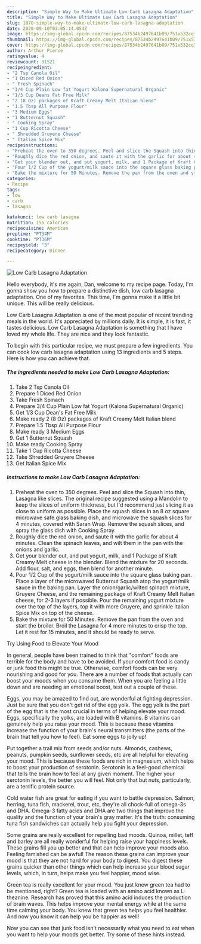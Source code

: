 ```yaml
---
description: "Simple Way to Make Ultimate Low Carb Lasagna Adaptation"
title: "Simple Way to Make Ultimate Low Carb Lasagna Adaptation"
slug: 1870-simple-way-to-make-ultimate-low-carb-lasagna-adaptation
date: 2020-09-10T03:05:14.054Z
image: https://img-global.cpcdn.com/recipes/87534b2497641b09/751x532cq70/low-carb-lasagna-adaptation-recipe-main-photo.jpg
thumbnail: https://img-global.cpcdn.com/recipes/87534b2497641b09/751x532cq70/low-carb-lasagna-adaptation-recipe-main-photo.jpg
cover: https://img-global.cpcdn.com/recipes/87534b2497641b09/751x532cq70/low-carb-lasagna-adaptation-recipe-main-photo.jpg
author: Arthur Pierce
ratingvalue: 4
reviewcount: 31521
recipeingredient:
- "2 Tsp Canola Oil"
- "1 Diced Red Onion"
- " Fresh Spinach"
- "3/4 Cup Plain Low fat Yogurt Kalona Supernatural Organic"
- "1/3 Cup Deans Fat Free Milk"
- "2 (8 Oz) packages of Kraft Creamy Melt Italian blend"
- "1.5 Tbsp All Purpose Flour"
- "3 Medium Eggs"
- "1 Butternut Squash"
- " Cooking Spray"
- "1 Cup Ricotta Cheese"
- " Shredded Gruyere Cheese"
- " Italian Spice Mix"
recipeinstructions:
- "Preheat the oven to 350 degrees. Peel and slice the Squash into thin, Lasagna like slices. The original recipe suggested using a Mandolin to keep the slices of uniform thickness, but I&#39;d recommend just slicing it as close to uniform as possible. Place the squash slices in an 8 oz square microwave safe glass baking dish, and microwave the squash slices for 4 minutes, covered with Saran Wrap. Remove the squash slices, and spray the glass dish with Cooking Spray."
- "Roughly dice the red onion, and saute it with the garlic for about 4 minutes. Clean the spinach leaves, and wilt them in the pan with the onions and garlic."
- "Get your blender out, and put yogurt, milk, and 1 Package of Kraft Creamy Melt cheese in the blender. Blend the mixture for 20 seconds. Add flour, salt, and eggs, then blend for another minute."
- "Pour 1/2 Cup of the yogurt/milk sauce into the square glass baking pan. Place a layer of the microwaved Butternut Squash atop the yogurt/milk sauce in the baking pan. Layer the onion/garlic/wilted spinach mixture, Gruyere Cheese, and the remaining package of Kraft Creamy Melt Italian cheese, for 2-3 layers if possible. Pour the remaining yogurt mixture over the top of the layers, top it with more Gruyere, and sprinkle Italian Spice Mix on top of the cheese."
- "Bake the mixture for 50 Minutes. Remove the pan from the oven and start the broiler. Broil the Lasagna for 4 more minutes to crisp the top. Let it rest for 15 minutes, and it should be ready to serve."
categories:
- Recipe
tags:
- low
- carb
- lasagna

katakunci: low carb lasagna 
nutrition: 155 calories
recipecuisine: American
preptime: "PT34M"
cooktime: "PT36M"
recipeyield: "3"
recipecategory: Dinner

---
```



![Low Carb Lasagna Adaptation](https://img-global.cpcdn.com/recipes/87534b2497641b09/751x532cq70/low-carb-lasagna-adaptation-recipe-main-photo.jpg)

Hello everybody, it's me again, Dan, welcome to my recipe page. Today, I'm gonna show you how to prepare a distinctive dish, low carb lasagna adaptation. One of my favorites. This time, I'm gonna make it a little bit unique. This will be really delicious.



Low Carb Lasagna Adaptation is one of the most popular of recent trending meals in the world. It's appreciated by millions daily. It is simple, it is fast, it tastes delicious. Low Carb Lasagna Adaptation is something that I have loved my whole life. They are nice and they look fantastic.


To begin with this particular recipe, we must prepare a few ingredients. You can cook low carb lasagna adaptation using 13 ingredients and 5 steps. Here is how you can achieve that.

<!--inarticleads1-->

##### The ingredients needed to make Low Carb Lasagna Adaptation:

1. Take 2 Tsp Canola Oil
1. Prepare 1 Diced Red Onion
1. Take  Fresh Spinach
1. Prepare 3/4 Cup Plain Low fat Yogurt (Kalona Supernatural Organic)
1. Get 1/3 Cup Dean&#39;s Fat Free Milk
1. Make ready 2 (8 Oz) packages of Kraft Creamy Melt Italian blend
1. Prepare 1.5 Tbsp All Purpose Flour
1. Make ready 3 Medium Eggs
1. Get 1 Butternut Squash
1. Make ready  Cooking Spray
1. Take 1 Cup Ricotta Cheese
1. Take  Shredded Gruyere Cheese
1. Get  Italian Spice Mix




<!--inarticleads2-->

##### Instructions to make Low Carb Lasagna Adaptation:

1. Preheat the oven to 350 degrees. Peel and slice the Squash into thin, Lasagna like slices. The original recipe suggested using a Mandolin to keep the slices of uniform thickness, but I&#39;d recommend just slicing it as close to uniform as possible. Place the squash slices in an 8 oz square microwave safe glass baking dish, and microwave the squash slices for 4 minutes, covered with Saran Wrap. Remove the squash slices, and spray the glass dish with Cooking Spray.
1. Roughly dice the red onion, and saute it with the garlic for about 4 minutes. Clean the spinach leaves, and wilt them in the pan with the onions and garlic.
1. Get your blender out, and put yogurt, milk, and 1 Package of Kraft Creamy Melt cheese in the blender. Blend the mixture for 20 seconds. Add flour, salt, and eggs, then blend for another minute.
1. Pour 1/2 Cup of the yogurt/milk sauce into the square glass baking pan. Place a layer of the microwaved Butternut Squash atop the yogurt/milk sauce in the baking pan. Layer the onion/garlic/wilted spinach mixture, Gruyere Cheese, and the remaining package of Kraft Creamy Melt Italian cheese, for 2-3 layers if possible. Pour the remaining yogurt mixture over the top of the layers, top it with more Gruyere, and sprinkle Italian Spice Mix on top of the cheese.
1. Bake the mixture for 50 Minutes. Remove the pan from the oven and start the broiler. Broil the Lasagna for 4 more minutes to crisp the top. Let it rest for 15 minutes, and it should be ready to serve.




Try Using Food to Elevate Your Mood


In general, people have been trained to think that "comfort" foods are terrible for the body and have to be avoided. If your comfort food is candy or junk food this might be true. Otherwise, comfort foods can be very nourishing and good for you. There are a number of foods that actually can boost your moods when you consume them. When you are feeling a little down and are needing an emotional boost, test out a couple of these.

Eggs, you may be amazed to find out, are wonderful at fighting depression. Just be sure that you don't get rid of the egg yolk. The egg yolk is the part of the egg that is the most crucial in terms of helping elevate your mood. Eggs, specifically the yolks, are loaded with B vitamins. B vitamins can genuinely help you raise your mood. This is because these vitamins increase the function of your brain's neural transmitters (the parts of the brain that tell you how to feel). Eat some eggs to jolly up!

Put together a trail mix from seeds and/or nuts. Almonds, cashews, peanuts, pumpkin seeds, sunflower seeds, etc are all helpful for elevating your mood. This is because these foods are rich in magnesium, which helps to boost your production of serotonin. Serotonin is a feel-good chemical that tells the brain how to feel at any given moment. The higher your serotonin levels, the better you will feel. Not only that but nuts, particularly, are a terrific protein source.

Cold water fish are great for eating if you want to battle depression. Salmon, herring, tuna fish, mackerel, trout, etc, they're all chock-full of omega-3s and DHA. Omega-3 fatty acids and DHA are two things that improve the quality and the function of your brain's gray matter. It's the truth: consuming tuna fish sandwiches can actually help you fight your depression. 

Some grains are really excellent for repelling bad moods. Quinoa, millet, teff and barley are all really wonderful for helping raise your happiness levels. These grains fill you up better and that can help improve your moods also. Feeling famished can be awful! The reason these grains can improve your mood is that they are not hard for your body to digest. You digest these grains quicker than other things which can help increase your blood sugar levels, which, in turn, helps make you feel happier, mood wise.

Green tea is really excellent for your mood. You just knew green tea had to be mentioned, right? Green tea is loaded with an amino acid known as L-theanine. Research has proved that this amino acid induces the production of brain waves. This helps improve your mental energy while at the same time calming your body. You knew that green tea helps you feel healthier. And now you know it can help you be happier as well!

Now you can see that junk food isn't necessarily what you need to eat when you want to help your moods get better. Try  some  of  these  hints  instead.

